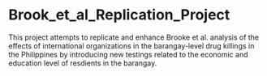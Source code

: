 # Brook_et_al_Replication_Project
This project attempts to replicate and enhance Brooke et al. analysis of the effects of international organizations in the barangay-level drug killings in the Philippines by introducing new testings related to the economic and education level of resdients in the barangay. 
